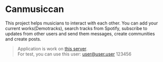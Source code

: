 #  Canmusiccan
This project helps musicians to interact with each other.
You can add your current works(Demotracks), search tracks from Spotify, subscribe to updates from other users and send them messages, create сommunities and create posts.<br>
> Application is work on [this server](http://167.99.45.238/).<br>
For test, you can use this user: user@user.user 123456

